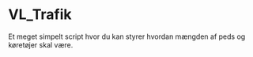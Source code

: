 # VL_Trafik
Et meget simpelt script hvor du kan styrer hvordan mængden af peds og køretøjer skal være.
